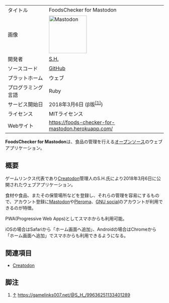 <div>

|                    |                                                                                                                                                                                                                                                                                                        |
|--------------------|--------------------------------------------------------------------------------------------------------------------------------------------------------------------------------------------------------------------------------------------------------------------------------------------------------|
| タイトル           | FoodsChecker for Mastodon                                                                                                                                                                                                                                                                              |
| 画像               | [<img src="/images/thumb/0/00/Mastodon_logo.png/120px-Mastodon_logo.png" srcset="/images/thumb/0/00/Mastodon_logo.png/180px-Mastodon_logo.png 1.5x, /images/0/00/Mastodon_logo.png 2x" width="120" height="120" alt="Mastodon" />](/%E3%83%95%E3%82%A1%E3%82%A4%E3%83%AB:Mastodon_logo.png "Mastodon") |
| 開発者             | [S.H.](/SH "SH")                                                                                                                                                                                                                                                                                       |
| ソースコード       | <a href="https://github.com/GAMELINKS/FoodsChecker.for.Mastodon" rel="nofollow">GitHub</a>                                                                                                                                                                                                             |
| プラットホーム     | ウェブ                                                                                                                                                                                                                                                                                                 |
| プログラミング言語 | Ruby                                                                                                                                                                                                                                                                                                   |
| サービス開始日     | 2018年3月6日 (β版<sup>[\[1\]](#cite_note-1)</sup>)                                                                                                                                                                                                                                                     |
| ライセンス         | MITライセンス                                                                                                                                                                                                                                                                                          |
| Webサイト          | <a href="https://foods-checker-for-mastodon.herokuapp.com/" rel="nofollow">https://foods-checker-for-mastodon.herokuapp.com/</a>                                                                                                                                                                       |

  
**FoodsChecker for Mastodon**は、食品の管理を行える[オープンソース](/%E3%82%AA%E3%83%BC%E3%83%97%E3%83%B3%E3%82%BD%E3%83%BC%E3%82%B9 "オープンソース")のウェブアプリケーション。

## 概要

ゲームリンクス代表であり[Creatodon](/Creatodon "Creatodon")管理人のS.H.氏により2018年3月6日に公開されたウェブアプリケーション。

食材や食品、またその保管場所などを登録し、それらの管理を容易にするもので、アカウント登録に[Mastodon](/Mastodon "Mastodon")や[Pleroma](/Pleroma "Pleroma")、[GNU social](/GNU_social "GNU social")のアカウントが利用できるのが特徴。

PWA(Progressive Web Apps)としてスマホからも利用可能。

iOSの場合はSafariから「ホーム画面へ追加」、Androidの場合はChromeから「ホーム画面へ追加」でスマホからも利用できるようになる。

## 関連項目

-   [Creatodon](/Creatodon "Creatodon")

## 脚注

<div>

1.  [↑](#cite_ref-1) <a href="https://gamelinks007.net/@S_H_/99636251133401289" rel="nofollow">https://gamelinks007.net/@S_H_/99636251133401289</a>

</div>

</div>
